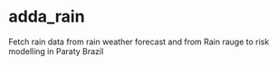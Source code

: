 # adda_rain
Fetch rain data from rain weather forecast and from Rain rauge to risk modelling in Paraty Brazil 
